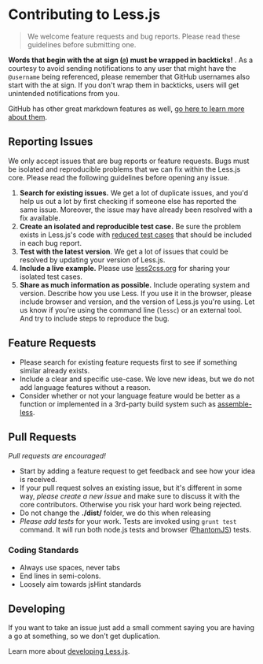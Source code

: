# Contributing to Less.js

> We welcome feature requests and bug reports. Please read these guidelines before submitting one. 


<span class="warning">**Words that begin with the at sign (`@`) must be wrapped in backticks!** </span>. As a courtesy to avoid sending notifications to any user that might have the `@username` being referenced, please remember that GitHub usernames also start with the at sign. If you don't wrap them in backticks, users will get unintended notifications from you.

GitHub has other great markdown features as well, [go here to learn more about them](https://help.github.com/articles/github-flavored-markdown).   


## Reporting Issues

We only accept issues that are bug reports or feature requests. Bugs must be isolated and reproducible problems that we can fix within the Less.js core. Please read the following guidelines before opening any issue. 

1. **Search for existing issues.** We get a lot of duplicate issues, and you'd help us out a lot by first checking if someone else has reported the same issue. Moreover, the issue may have already been resolved with a fix available.
2. **Create an isolated and reproducible test case.** Be sure the problem exists in Less.js's code with [reduced test cases](http://css-tricks.com/reduced-test-cases/) that should be included in each bug report.
3. **Test with the latest version**. We get a lot of issues that could be resolved by updating your version of Less.js. 
3. **Include a live example.** Please use [less2css.org](http://less2css.org/) for sharing your isolated test cases. 
4. **Share as much information as possible.** Include operating system and version. Describe how you use Less. If you use it in the browser, please include browser and version, and the version of Less.js you're using. Let us know if you're using the command line (`lessc`) or an external tool. And try to include steps to reproduce the bug.


## Feature Requests

* Please search for existing feature requests first to see if something similar already exists.
* Include a clear and specific use-case. We love new ideas, but we do not add language features without a reason.
* Consider whether or not your language feature would be better as a function or implemented in a 3rd-party build system such as [assemble-less](http://github.com/assemble/assemble-less).


## Pull Requests

_Pull requests are encouraged!_

* Start by adding a feature request to get feedback and see how your idea is received. 
* If your pull request solves an existing issue, but it's different in some way, _please create a new issue_ and make sure to discuss it with the core contributors. Otherwise you risk your hard work being rejected.
* Do not change the **./dist/** folder, we do this when releasing
* _Please add tests_ for your work. Tests are invoked using `grunt test` command. It will run both node.js tests and browser ([PhantomJS](http://phantomjs.org/)) tests. 

### Coding Standards

* Always use spaces, never tabs
* End lines in semi-colons. 
* Loosely aim towards jsHint standards


## Developing
If you want to take an issue just add a small comment saying you are having a go at something, so we don't get duplication.

Learn more about [developing Less.js](https://github.com/less/less.js/wiki/Developing-less.js).
